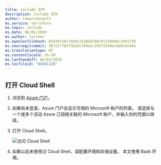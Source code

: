 ```yaml
---
title: include 文件
description: include 文件
author: tomarchermsft
ms.service: terraform
ms.topic: include
ms.date: 06/01/2020
ms.author: tarcher
ms.openlocfilehash: 65428c50cf49dcc6385b708c911384bbcc841f30
ms.sourcegitcommit: 367217792f3b16c769e2c39372358bc6b9c9c044
ms.translationtype: HT
ms.contentlocale: zh-CN
ms.lasthandoff: 06/02/2020
ms.locfileid: "84301138"
---
```

## <a name="open-cloud-shell"></a>打开 Cloud Shell

1. 浏览到 [Azure 门户](https://portal.azure.com)。

1. 如果尚未登录，Azure 门户会显示可用的 Microsoft 帐户的列表。 请选择与一个或多个活动 Azure 订阅相关联的 Microsoft 帐户，并输入你的凭据以继续。

1. 打开 Cloud Shell。

    ![访问 Cloud Shell](media/open-cloud-shell/portal-cloud-shell.png)

1. 如果以前未使用过 Cloud Shell，请配置环境和存储设置。 本文使用 Bash 环境。